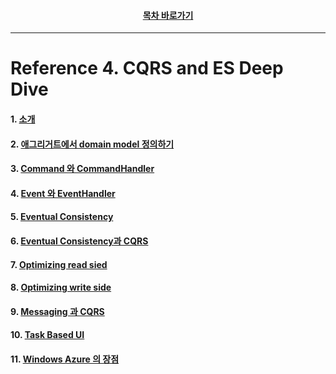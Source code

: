 <div align="center">

#### [목차 바로가기](https://github.com/dhslrl321/cqrs-journey-korean-ver/blob/master/Table%20of%20Contents.mdwn)

</div>

---

# Reference 4. CQRS and ES Deep Dive

#### 1. [소개](https://github.com/dhslrl321/cqrs-journey-korean-ver/blob/master/part02-references/reference04/01.%20Introduction.mdwn)

#### 2. [애그리거트에서 domain model 정의하기](https://github.com/dhslrl321/cqrs-journey-korean-ver/blob/master/part02-references/reference04/02.%20defining%20aggregates%20in%20the%20domain%20model.mdwn)

#### 3. [Command 와 CommandHandler](https://github.com/dhslrl321/cqrs-journey-korean-ver/blob/master/part02-references/reference04/03.%20Command%20와%20command%20handlers.md)

#### 4. [Event 와 EventHandler](https://github.com/dhslrl321/cqrs-journey-korean-ver/blob/master/part02-references/reference04/04.%20Event%20와%20Event%20handlers.md)

#### 5. [Eventual Consistency](https://github.com/dhslrl321/cqrs-journey-korean-ver/blob/master/part02-references/reference04/05.%20Eventual%20Consistency.md)

#### 6. [Eventual Consistency과 CQRS](https://github.com/dhslrl321/cqrs-journey-korean-ver/blob/master/part02-references/reference04/06.%20최종적%20일관성과%20CQRS.md)

#### 7. [Optimizing read sied](https://github.com/dhslrl321/cqrs-journey-korean-ver/blob/master/part02-references/reference04/07.%20Optimizing%20the%20read-side.md)

#### 8. [Optimizing write side](https://github.com/dhslrl321/cqrs-journey-korean-ver/blob/master/part02-references/reference04/08.%20Optimizing%20the%20write%20side.md)

#### 9. [Messaging 과 CQRS](https://github.com/dhslrl321/cqrs-journey-korean-ver/blob/master/part02-references/reference04/09.%20Messaging%20과%20CQRS.md)

#### 10. [Task Based UI](https://github.com/dhslrl321/cqrs-journey-korean-ver/blob/master/part02-references/reference04/10.%20Task%20Based%20UI.md)

#### 11. [Windows Azure 의 장점](https://github.com/dhslrl321/cqrs-journey-korean-ver/blob/master/part02-references/reference04/11.%20Windows%20Azure%20의%20장점.md)
